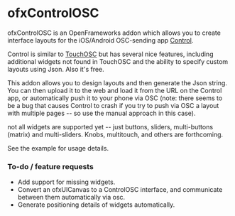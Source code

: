 # ofxControlOSC 

ofxControlOSC is an OpenFrameworks addon which allows you to create interface layouts for the iOS/Android OSC-sending app [Control](http://charlie-roberts.com/Control/). 

Control is similar to [TouchOSC](http://hexler.net/software/touchosc) but has several nice features, including additional widgets not found in TouchOSC and the ability to specify custom layouts using Json. Also it's free.

This addon allows you to design layouts and then generate the Json string. You can then upload it to the web and load it from the URL on the Control app, or automatically push it to your phone via OSC (note: there seems to be a bug that causes Control to crash if you try to push via OSC a layout with multiple pages -- so use the manual approach in this case).

not all widgets are supported yet -- just buttons, sliders, multi-buttons (matrix) and multi-sliders. Knobs, multitouch, and others are forthcoming.

See the example for usage details.


### To-do / feature requests
 - Add support for missing widgets.
 - Convert an ofxUICanvas to a ControlOSC interface, and communicate between them automatically via osc.
 - Generate positioning details of widgets automatically. 
